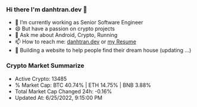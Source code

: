### Hi there I'm danhtran.dev 👋

- 🔭 I’m currently working as Senior Software Engineer
- 😄 But have a passion on crypto projects
- 💬 Ask me about Android, Crypto, Running 
- 📫 How to reach me: <a href="https://danhtran.dev" target="_blank">danhtran.dev</a> or <a href="Developer-Resume.pdf" target="_blank">my Resume</a>
- 🌱 Building a website to help people find their dream house (updating ...)

### Crypto Market Summarize
- Active Crypto: 13485
- % Market Cap: BTC 40.74% | ETH 14.75% | BNB 3.88%
- Total Market Cap Changed 24h: -0.16%
- Updated At: 6/25/2022, 9:15:00 PM
